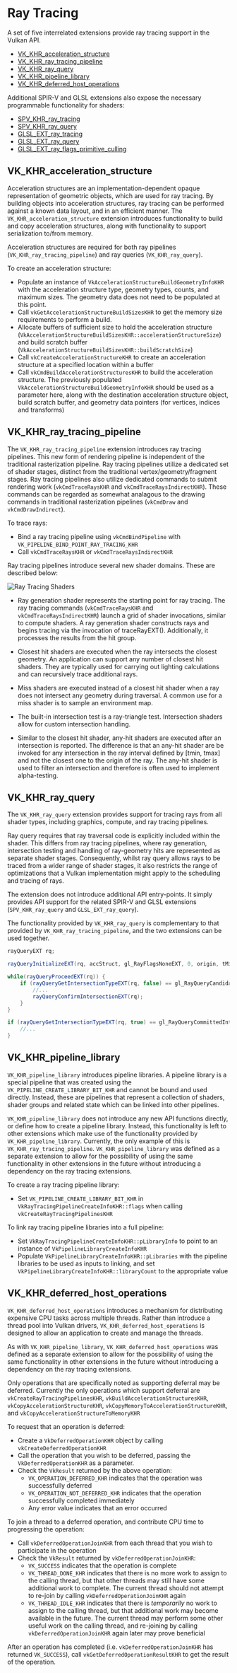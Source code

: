 # Ray Tracing

A set of five interrelated extensions provide ray tracing support in the Vulkan API.

* [VK_KHR_acceleration_structure](https://www.khronos.org/registry/vulkan/specs/1.2-extensions/man/html/VK_KHR_acceleration_structure.html)
* [VK_KHR_ray_tracing_pipeline](https://www.khronos.org/registry/vulkan/specs/1.2-extensions/man/html/VK_KHR_ray_tracing_pipeline.html)
* [VK_KHR_ray_query](https://www.khronos.org/registry/vulkan/specs/1.2-extensions/man/html/VK_KHR_ray_query.html)
* [VK_KHR_pipeline_library](https://www.khronos.org/registry/vulkan/specs/1.2-extensions/man/html/VK_KHR_pipeline_library.html)
* [VK_KHR_deferred_host_operations](https://www.khronos.org/registry/vulkan/specs/1.2-extensions/man/html/VK_KHR_deferred_host_operations.html)

Additional SPIR-V and GLSL extensions also expose the necessary programmable functionality for shaders:

* [SPV_KHR_ray_tracing](http://htmlpreview.github.io/?https://github.com/KhronosGroup/SPIRV-Registry/blob/master/extensions/KHR/SPV_KHR_ray_tracing.html)
* [SPV_KHR_ray_query](http://htmlpreview.github.io/?https://github.com/KhronosGroup/SPIRV-Registry/blob/master/extensions/KHR/SPV_KHR_ray_query.html)
* [GLSL_EXT_ray_tracing](https://github.com/KhronosGroup/GLSL/blob/master/extensions/ext/GLSL_EXT_ray_tracing.txt)
* [GLSL_EXT_ray_query](https://github.com/KhronosGroup/GLSL/blob/master/extensions/ext/GLSL_EXT_ray_query.txt)
* [GLSL_EXT_ray_flags_primitive_culling](https://github.com/KhronosGroup/GLSL/blob/master/extensions/ext/GLSL_EXT_ray_flags_primitive_culling.txt)

## VK_KHR_acceleration_structure

Acceleration structures are an implementation-dependent opaque representation
of geometric objects, which are used for ray tracing.
By building objects into acceleration structures, ray tracing can be performed
against a known data layout, and in an efficient manner.
The `VK_KHR_acceleration_structure` extension introduces functionality to build
and copy acceleration structures, along with functionality to support
serialization to/from memory.

Acceleration structures are required for both ray pipelines
(`VK_KHR_ray_tracing_pipeline`) and ray queries (`VK_KHR_ray_query`). 

To create an acceleration structure:

* Populate an instance of `VkAccelerationStructureBuildGeometryInfoKHR` with
  the acceleration structure type, geometry types, counts, and maximum sizes.
  The geometry data does not need to be populated at this point.
* Call `vkGetAccelerationStructureBuildSizesKHR` to get the memory size
  requirements to perform a build.
* Allocate buffers of sufficient size to hold the acceleration structure
  (`VkAccelerationStructureBuildSizesKHR::accelerationStructureSize`) and build
  scratch buffer (`VkAccelerationStructureBuildSizesKHR::buildScratchSize`)
* Call `vkCreateAccelerationStructureKHR` to create an acceleration structure
  at a specified location within a buffer
* Call `vkCmdBuildAccelerationStructuresKHR` to build the acceleration structure.
  The previously populated `VkAccelerationStructureBuildGeometryInfoKHR` should
  be used as a parameter here, along with the destination acceleration structure
  object, build scratch buffer, and geometry data pointers (for vertices,
  indices and transforms)

## VK_KHR_ray_tracing_pipeline

The `VK_KHR_ray_tracing_pipeline` extension introduces ray tracing pipelines.
This new form of rendering pipeline is independent of the traditional
rasterization pipeline. Ray tracing pipelines utilize a dedicated set of shader
stages, distinct from the traditional vertex/geometry/fragment stages. Ray tracing
pipelines also utilize dedicated commands to submit rendering work
(`vkCmdTraceRaysKHR` and `vkCmdTraceRaysIndirectKHR`). These commands can be
regarded as somewhat analagous to the drawing commands in traditional 
rasterization pipelines (`vkCmdDraw` and `vkCmdDrawIndirect`).

To trace rays:

* Bind a ray tracing pipeline using `vkCmdBindPipeline` with
  `VK_PIPELINE_BIND_POINT_RAY_TRACING_KHR`
* Call `vkCmdTraceRaysKHR` or `vkCmdTraceRaysIndirectKHR`

Ray tracing pipelines introduce several new shader domains. These are described
below:

![](https://www.khronos.org/assets/uploads/blogs/2020-The-ray-tracing-mechanism-achieved-through-the-five-shader-stages-2.jpg "Ray Tracing Shaders")

  * Ray generation shader represents the starting point for ray tracing. The ray tracing commands 
    (`vkCmdTraceRaysKHR` and `vkCmdTraceRaysIndirectKHR`) launch a grid of shader invocations,
    similar to compute shaders. A ray generation shader constructs rays and begins tracing via
    the invocation of traceRayEXT(). Additionally, it processes the results from the hit group.
   
  * Closest hit shaders are executed when the ray intersects the closest geometry. An application
    can support any number of closest hit shaders. They are typically used for carrying out
    lighting calculations and can recursively trace additional rays.

  * Miss shaders are executed instead of a closest hit shader when a ray does not intersect any
    geometry during traversal. A common use for a miss shader is to sample an environment map.

  * The built-in intersection test is a ray-triangle test. Intersection shaders allow for custom
    intersection handling.

  * Similar to the closest hit shader, any-hit shaders are executed after an intersection is
    reported. The difference is that an any-hit shader are be invoked for any intersection in
    the ray interval defined by [tmin, tmax] and not the closest one to the origin of the ray.
    The any-hit shader is used to filter an intersection and therefore is often used to
    implement alpha-testing.

## VK_KHR_ray_query

The `VK_KHR_ray_query` extension provides support for tracing rays from all
shader types, including graphics, compute, and ray tracing pipelines.

Ray query requires that ray traversal code is explicitly included within the
shader. This differs from ray tracing pipelines, where ray generation,
intersection testing and handling of ray-geometry hits are represented as
separate shader stages. Consequently, whilst ray query allows rays to be traced
from a wider range of shader stages, it also restricts the range of optimizations
that a Vulkan implementation might apply to the scheduling and tracing of rays.

The extension does not introduce additional API entry-points. It simply provides
API support for the related SPIR-V and GLSL extensions (`SPV_KHR_ray_query` and
`GLSL_EXT_ray_query`).

The functionality provided by `VK_KHR_ray_query` is complementary to that
provided by `VK_KHR_ray_tracing_pipeline`, and the two extensions can be used
together.

```glsl
rayQueryEXT rq;

rayQueryInitializeEXT(rq, accStruct, gl_RayFlagsNoneEXT, 0, origin, tMin, direction, tMax);

while(rayQueryProceedEXT(rq)) {
	if (rayQueryGetIntersectionTypeEXT(rq, false) == gl_RayQueryCandidateIntersectionTriangleEXT) {
		//...
		rayQueryConfirmIntersectionEXT(rq);
	}
}

if (rayQueryGetIntersectionTypeEXT(rq, true) == gl_RayQueryCommittedIntersectionNoneEXT) {
	//...
}
```

## VK_KHR_pipeline_library

`VK_KHR_pipeline_library` introduces pipeline libraries. A pipeline library is
a special pipeline that was created using the `VK_PIPELINE_CREATE_LIBRARY_BIT_KHR`
and cannot be bound and used directly. Instead, these are pipelines that
represent a collection of shaders, shader groups and related state which can be
linked into other pipelines.

`VK_KHR_pipeline_library` does not introduce any new API functions directly, or
define how to create a pipeline library. Instead, this functionality is left to
other extensions which make use of the functionality provided by
`VK_KHR_pipeline_library`.
Currently, the only example of this is `VK_KHR_ray_tracing_pipeline`. 
`VK_KHR_pipeline_library` was defined as a separate extension to allow for the
possibility of using the same functionality in other extensions in the future
without introducing a dependency on the ray tracing extensions.

To create a ray tracing pipeline library:

* Set `VK_PIPELINE_CREATE_LIBRARY_BIT_KHR` in `VkRayTracingPipelineCreateInfoKHR::flags`
  when calling `vkCreateRayTracingPipelinesKHR`

To link ray tracing pipeline libraries into a full pipeline:

* Set `VkRayTracingPipelineCreateInfoKHR::pLibraryInfo` to point to an instance
  of `VkPipelineLibraryCreateInfoKHR`
* Populate `VkPipelineLibraryCreateInfoKHR::pLibraries` with the pipeline
  libraries to be used as inputs to linking, and set `VkPipelineLibraryCreateInfoKHR::libraryCount`
  to the appropriate value

## VK_KHR_deferred_host_operations

`VK_KHR_deferred_host_operations` introduces a mechanism for distributing expensive
CPU tasks across multiple threads. Rather than introduce a thread pool into Vulkan
drivers, `VK_KHR_deferred_host_operations` is designed to allow an application to
create and manage the threads.

As with `VK_KHR_pipeline_library`, `VK_KHR_deferred_host_operations` was defined
as a separate extension to allow for the possibility of using the same functionality
in other extensions in the future without introducing a dependency on the ray
tracing extensions. 

Only operations that are specifically noted as supporting deferral may be deferred.
Currently the only operations which support deferral are `vkCreateRayTracingPipelinesKHR`,
`vkBuildAccelerationStructuresKHR`, `vkCopyAccelerationStructureKHR`,
`vkCopyMemoryToAccelerationStructureKHR`, and `vkCopyAccelerationStructureToMemoryKHR`

To request that an operation is deferred:

* Create a `VkDeferredOperationKHR` object by calling `vkCreateDeferredOperationKHR`
* Call the operation that you wish to be deferred, passing the `VkDeferredOperationKHR`
  as a parameter.
* Check the `VkResult` returned by the above operation:
  * `VK_OPERATION_DEFERRED_KHR` indicates that the operation was successfully
    deferred
  * `VK_OPERATION_NOT_DEFERRED_KHR` indicates that the operation successfully
    completed immediately
  * Any error value indicates that an error occurred

To join a thread to a deferred operation, and contribute CPU time to progressing
the operation:

* Call `vkDeferredOperationJoinKHR` from each thread that you wish to participate
  in the operation
* Check the `VkResult` returned by `vkDeferredOperationJoinKHR`:
  * `VK_SUCCESS` indicates that the operation is complete
  * `VK_THREAD_DONE_KHR` indicates that there is no more work to assign to the
    calling thread, but that other threads may still have some additional work to
    complete. The current thread should not attempt to re-join by calling
    `vkDeferredOperationJoinKHR` again
  * `VK_THREAD_IDLE_KHR` indicates that there is *temporarily* no work to assign
    to the calling thread, but that additional work may become available in the
    future. The current thread may perform some other useful work on the calling
    thread, and re-joining by calling `vkDeferredOperationJoinKHR` again later
    may prove beneficial

After an operation has completed (i.e. `vkDeferredOperationJoinKHR` has returned
`VK_SUCCESS`), call `vkGetDeferredOperationResultKHR` to get the result of the
operation.
